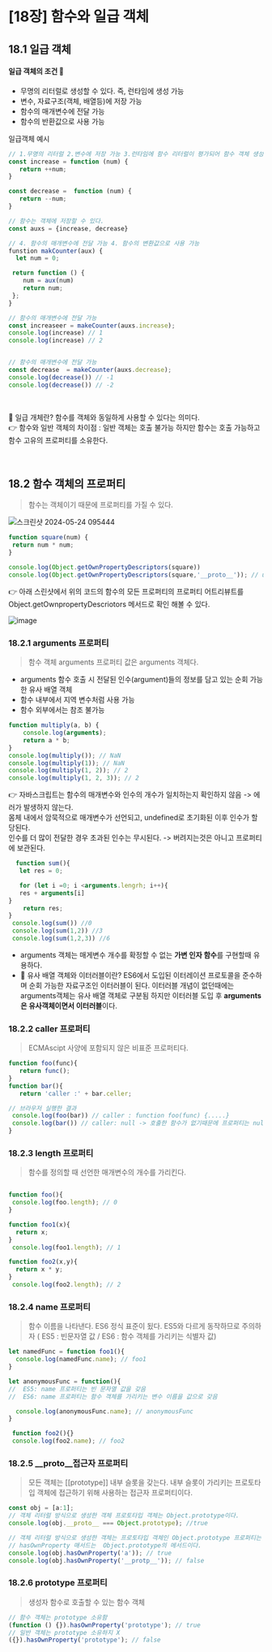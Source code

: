 # [18장] 함수와 일급 객체

## 18.1 일급 객체 

#### 일급 객체의 조건 💫

- 무명의 리터럴로 생성할 수 있다. 즉, 런타임에 생성 가능
- 변수, 자료구조(객체, 배열등)에 저장 가능
- 함수의 매개변수에 전달 가능
- 함수의 반환값으로 사용 가능 

일급객체 예시 

```javascript
// 1.무명의 리터럴 2.변수에 저장 가능 3.런타임에 함수 리터럴이 평가되어 함수 객체 생성 변수에 할당
const increase = function (num) {
   return ++num;
}

const decrease =  function (num) {
   return --num;
}

// 함수는 객체에 저장할 수 있다. 
const auxs = {increase, decrease}

// 4. 함수의 매개변수에 전달 가능 4. 함수의 변환값으로 사용 가능 
funstion makCounter(aux) {
  let num = 0;

 return function () {
    num = aux(num)
    return num;
 };
}

// 함수의 매개변수에 전달 가능 
const increaseer = makeCounter(auxs.increase);
console.log(increase) // 1
console.log(increase) // 2 


// 함수의 매개변수에 전달 가능 
const decrease  = makeCounter(auxs.decrease);
console.log(decrease()) // -1
console.log(decrease()) // -2
```
<br>

📄 일급 개체란? 함수를 객체와 동일하게 사용할 수 있다는 의미다. <br>
👉 함수와 일반 객체의 차이점 : 일반 객체는 호출 불가능 하지만 함수는 호출 가능하고 함수 고유의 프로퍼티를 소유한다. 

<br>

## 18.2 함수 객체의 프로퍼티
> 함수는 객체이기 때문에 프로퍼티를 가질 수 있다.

![스크린샷 2024-05-24 095444](https://github.com/hyeonseok98/js-deep-dive-study/assets/71476841/14eb153b-2fea-4862-b346-06b4681a81f6)


```javascript
function square(num) {
 return num * num;
}

console.log(Object.getOwnPropertyDescriptors(square))
console.log(Object.getOwnPropertyDescriptors(square,'__proto__')); // undefined -> __proto__는 Object.prototype 객체의 접근가 프로퍼티이다. 
```

👉 아래 스린샷에서 위의 코드의 함수의 모든 프로퍼티의 프로퍼티 어트리뷰트를 Object.getOwnpropertyDescriotors 메서드로 확인 해볼 수 있다.

![image](https://github.com/hyeonseok98/js-deep-dive-study/assets/71476841/c2e2e63a-1f66-4ffc-83a3-56d53f1aee3b)



### 18.2.1 arguments 프로퍼티

> 함수 객체 arguments 프로퍼티 값은 arguments 객체다. <br>

- arguments 함수 호출 시 전달된 인수(argument)들의 정보를 담고 있는 순회 가능한 유사 배열 객체
- 함수 내부에서 지역 변수처럼 사용 가능
- 함수 외부에서는 참조 불가능 

```javascript
function multiply(a, b) {
    console.log(arguments);
    return a * b;
}
console.log(multiply()); // NaN
console.log(multiply(1)); // NaN
console.log(multiply(1, 2)); // 2
console.log(multiply(1, 2, 3)); // 2

```
👉 자바스크립트는 함수의 매개변수와 인수의 개수가 일치하는지 확인하지 않음 -> 에러가 발생하지 않는다. <br>
    몸체 내에서 암묵적으로 매개변수가 선언되고, undefined로 초기화된 이후 인수가 할당된다. <br>
    인수를 더 많이 전달한 경우 초과된 인수는 무시된다. -> 버려지는것은 아니고 프로퍼티에 보관된다. <br>
  
```javascript
  function sum(){
   let res = 0;

   for (let i =0; i <arguments.lengrh; i++){
   res + arguments[i]
}
    return res;
}
 console.log(sum()) //0
 console.log(sum(1,2)) //3
 console.log(sum(1,2,3)) //6

```
- arguments 객체는 매게변수 개수를 확정할 수 없는 **가변 인자 함수**를 구현할때 유용하다.
- 📄 유사 배열 객체와 이터러블이란? ES6에서 도입된 이터레이션 프로토콜을 준수하며 순회 가능한 자료구조인 이터러블이 된다. 이터러블 개념이 없던때에는 arguments객체는
  유사 배열 객체로 구분됨 하지만 이터러블 도입 후 **arguments은 유사객체이면서 이터러블**이다.

### 18.2.2 caller 프로퍼티
> ECMAscipt 사양에 포함되지 않은 비표준 프로퍼티다. 

```javascript
function foo(func){
   return func();
}
function bar(){
   return 'caller :' + bar.celler;

// 브라우저 실행한 결과
 console.log(foo(bar)) // caller : function foo(func) {.....}
 console.log(bar()) // caller: null -> 호출한 함수가 없기때문에 프로퍼티는 null을 가르킨다. 
}

```

### 18.2.3 length 프로퍼티
> 함수를 정의할 때 선언한 매개변수의 개수를 가리킨다. 

```javascript

function foo(){
 console.log(foo.length); // 0 
}

function foo1(x){
  return x;
}
 console.log(foo1.length); // 1

function foo2(x,y){
  return x * y;
}
 console.log(foo2.length); // 2

```

### 18.2.4 name 프로퍼티
> 함수 이름을 나타낸다. ES6 정식 표준이 됬다. ES5와 다르게 동작하므로 주의하자 ( ES5 : 빈문자열 값 / ES6 : 함수 객체를 가리키는 식별자 값)

```javascript
let namedFunc = function foo1(){
  console.log(namedFunc.name); // foo1
}

let anonymousFunc = function(){
//  ES5: name 프로퍼티는 빈 문자열 값을 갖음
//  ES6: name 프로퍼티는 함수 객체를 가리키는 변수 이름을 값으로 갖음

  console.log(anonymousFunc.name); // anonymousFunc
}

 function foo2(){}
 console.log(foo2.name); // foo2

```


### 18.2.5 __proto__접근자 프로퍼티

> 모든 객체는 [[prototype]] 내부 슬롯을 갖는다. 내부 슬롯이 가리키는 프로토타입 객체에 접근하기 위해 사용하는 접근자 프로퍼티이다. 

```javascript
const obj = [a:1];
// 객체 리터럴 방식으로 생성한 객체 프로토타입 객체는 Object.prototype이다.
console.log(obj.__proto__ === Object.prototype); //true

// 객체 리터럴 방식으로 생성한 객체는 프로토타입 객체인 Object.prototype 프로퍼티는 상속 받음
// hasOwnProperty 매서드는  Object.prototype의 메서드이다.
console.log(obj.hasOwnProperty('a')); // true
console.log(obj.hasOwnProperty('__protp__')); // false 
```

### 18.2.6 prototype 프로퍼티 

> 생성자 함수로 호출할 수 있는 함수 객체 

```javascript
// 함수 객체는 prototype 소유함 
(function () {}).hasOwnProperty('prototype'); // true
// 일반 객체는 prototype 소유하지 X
({}).hasOwnProperty('prototype'); // false
```
